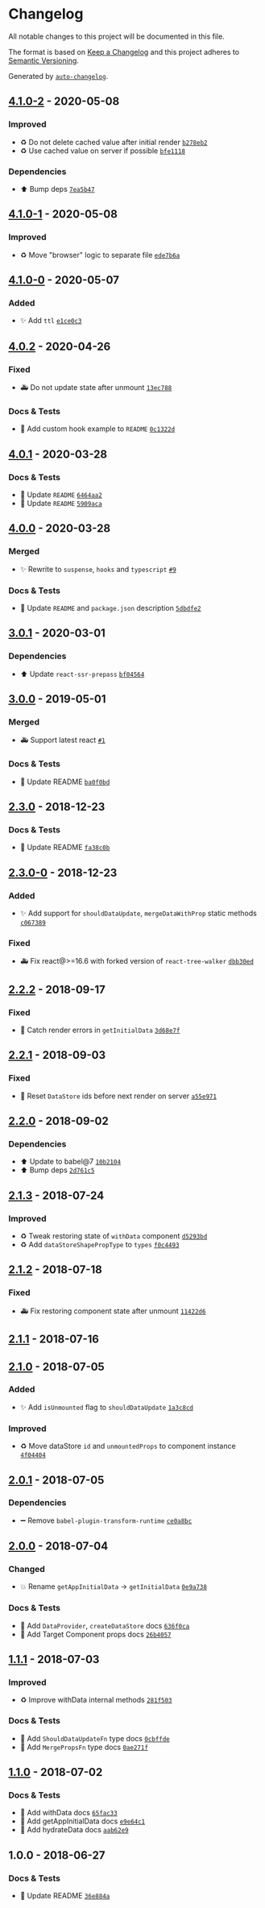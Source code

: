 # Changelog
All notable changes to this project will be documented in this file.

The format is based on [Keep a Changelog](http://keepachangelog.com/en/1.0.0/)
and this project adheres to [Semantic Versioning](http://semver.org/spec/v2.0.0.html).

Generated by [`auto-changelog`](https://github.com/CookPete/auto-changelog).

## [4.1.0-2](https://github.com/exah/react-universal-data/compare/4.1.0-1...4.1.0-2) - 2020-05-08

### Improved

- ♻️ Do not delete cached value after initial render [`b278eb2`](https://github.com/exah/react-universal-data/commit/b278eb2069c30184a2d7f9d3a79dff4d0c332f53)
- ♻️ Use cached value on server if possible [`bfe1118`](https://github.com/exah/react-universal-data/commit/bfe1118f841169c1ff9b1de05a9cb2bbc3dc1d7e)

### Dependencies

- ⬆️ Bump deps [`7ea5b47`](https://github.com/exah/react-universal-data/commit/7ea5b47583d4b9a434b9c2891ea84074eeea5f53)

## [4.1.0-1](https://github.com/exah/react-universal-data/compare/4.1.0-0...4.1.0-1) - 2020-05-08

### Improved

- ♻️ Move "browser" logic to separate file [`ede7b6a`](https://github.com/exah/react-universal-data/commit/ede7b6a80bb4ff02a51d0472bbf399b907c01237)

## [4.1.0-0](https://github.com/exah/react-universal-data/compare/4.0.2...4.1.0-0) - 2020-05-07
### Added

- ✨ Add `ttl` [`e1ce0c3`](https://github.com/exah/react-universal-data/commit/e1ce0c338ed04dd41e674223379f2ad38354a68d)

## [4.0.2](https://github.com/exah/react-universal-data/compare/4.0.1...4.0.2) - 2020-04-26

### Fixed

- 🚑 Do not update state after unmount [`13ec788`](https://github.com/exah/react-universal-data/commit/13ec7888735eb9032eebdc2018fd7d20f8f39978)

### Docs & Tests

- 📝 Add custom hook example to `README` [`0c1322d`](https://github.com/exah/react-universal-data/commit/0c1322d553cbc0cb742368d245c9d7268c137518)

## [4.0.1](https://github.com/exah/react-universal-data/compare/4.0.0...4.0.1) - 2020-03-28

### Docs & Tests

- 📝 Update `README` [`6464aa2`](https://github.com/exah/react-universal-data/commit/6464aa24a6ef14fc91311944a105dc85a3b3e462)
- 📝 Update `README` [`5909aca`](https://github.com/exah/react-universal-data/commit/5909aca7b052f5478761ab0439fdc73c4c2022ee)

## [4.0.0](https://github.com/exah/react-universal-data/compare/3.0.1...4.0.0) - 2020-03-28
### Merged
- ✨ Rewrite to `suspense`, `hooks` and `typescript` [`#9`](https://github.com/exah/react-universal-data/pull/9)

### Docs & Tests

- 📝 Update `README` and `package.json` description [`5dbdfe2`](https://github.com/exah/react-universal-data/commit/5dbdfe2d03eb2833aeea556ad5f2c1d8ddf0fb22)

## [3.0.1](https://github.com/exah/react-universal-data/compare/3.0.0...3.0.1) - 2020-03-01

### Dependencies

- ⬆️ Update `react-ssr-prepass` [`bf04564`](https://github.com/exah/react-universal-data/commit/bf04564c119e6781e7955b72a4d9edb83d3ba057)

## [3.0.0](https://github.com/exah/react-universal-data/compare/2.3.0...3.0.0) - 2019-05-01
### Merged
- 🚑 Support latest react [`#1`](https://github.com/exah/react-universal-data/pull/1)

### Docs & Tests

- 📝 Update README [`ba0f0bd`](https://github.com/exah/react-universal-data/commit/ba0f0bdfd078a430b51958ffd6eb42f05d0e21ca)

## [2.3.0](https://github.com/exah/react-universal-data/compare/2.3.0-0...2.3.0) - 2018-12-23

### Docs & Tests

- 📝 Update README [`fa38c0b`](https://github.com/exah/react-universal-data/commit/fa38c0b4bce124b0cb1b855be3eb5a4f4e8baa6a)

## [2.3.0-0](https://github.com/exah/react-universal-data/compare/2.2.2...2.3.0-0) - 2018-12-23
### Added

- ✨ Add support for `shouldDataUpdate`, `mergeDataWithProp` static methods [`c067389`](https://github.com/exah/react-universal-data/commit/c067389ee624d1ac8d7e8fac4caf6f69db225da0)

### Fixed

- 🚑 Fix react@&gt;=16.6 with forked version of `react-tree-walker` [`dbb30ed`](https://github.com/exah/react-universal-data/commit/dbb30edc85a95af60c58a7d3c43a40b3b651e60e)

## [2.2.2](https://github.com/exah/react-universal-data/compare/2.2.1...2.2.2) - 2018-09-17

### Fixed

- 🐛 Catch render errors in `getInitialData` [`3d68e7f`](https://github.com/exah/react-universal-data/commit/3d68e7f7ea93524c1142a5db6a955450452bf2e8)

## [2.2.1](https://github.com/exah/react-universal-data/compare/2.2.0...2.2.1) - 2018-09-03

### Fixed

- 🐛 Reset `DataStore` ids before next render on server [`a55e971`](https://github.com/exah/react-universal-data/commit/a55e97130c4353c1abad3a7d02250553e8d0f16a)

## [2.2.0](https://github.com/exah/react-universal-data/compare/2.1.3...2.2.0) - 2018-09-02

### Dependencies

- ⬆️ Update to babel@7 [`10b2104`](https://github.com/exah/react-universal-data/commit/10b2104c1a80942788ff70638edf95e381c4c11b)
- ⬆️ Bump deps [`2d761c5`](https://github.com/exah/react-universal-data/commit/2d761c5385abd160f358ee0bab9c319ec4091636)

## [2.1.3](https://github.com/exah/react-universal-data/compare/2.1.2...2.1.3) - 2018-07-24

### Improved

- ♻️ Tweak restoring state of `withData` component [`d5293bd`](https://github.com/exah/react-universal-data/commit/d5293bdf7c6953ab479f74bdda7f07edf7862707)
- ♻️ Add `dataStoreShapePropType` to `types` [`f0c4493`](https://github.com/exah/react-universal-data/commit/f0c4493549891a5469ac084b1a07c1d2d6c522a9)

## [2.1.2](https://github.com/exah/react-universal-data/compare/2.1.1...2.1.2) - 2018-07-18

### Fixed

- 🚑 Fix restoring component state after unmount [`11422d6`](https://github.com/exah/react-universal-data/commit/11422d6ddb83ffcaafbe5bf41b9863bf46a8fae7)

## [2.1.1](https://github.com/exah/react-universal-data/compare/2.1.0...2.1.1) - 2018-07-16

## [2.1.0](https://github.com/exah/react-universal-data/compare/2.0.1...2.1.0) - 2018-07-05
### Added

- ✨ Add `isUnmounted` flag to `shouldDataUpdate` [`1a3c8cd`](https://github.com/exah/react-universal-data/commit/1a3c8cd35b9cc0fb9c31cfcbcfcb2e257d940cc5)

### Improved

- ♻️ Move dataStore `id` and `unmountedProps` to component instance [`4f04404`](https://github.com/exah/react-universal-data/commit/4f04404f9fb769a67aac9fac29dae17e479c0df1)

## [2.0.1](https://github.com/exah/react-universal-data/compare/2.0.0...2.0.1) - 2018-07-05

### Dependencies

- ➖ Remove `babel-plugin-transform-runtime` [`ce0a8bc`](https://github.com/exah/react-universal-data/commit/ce0a8bc428ffe8fcd80845aaadca4e863a5a4a57)

## [2.0.0](https://github.com/exah/react-universal-data/compare/1.1.1...2.0.0) - 2018-07-04

### Changed

- 💥 Rename `getAppInitialData` → `getInitialData` [`0e9a738`](https://github.com/exah/react-universal-data/commit/0e9a73899a6d8717de9cdaee712ca16b7053ce88)

### Docs & Tests

- 📝 Add `DataProvider`, `createDataStore` docs [`636f0ca`](https://github.com/exah/react-universal-data/commit/636f0ca3b8c49f63844508f9a0bc404531110dd7)
- 📝 Add Target Component props docs [`26b4057`](https://github.com/exah/react-universal-data/commit/26b4057f747c9321e53acd6ee49c4d6665d8f704)

## [1.1.1](https://github.com/exah/react-universal-data/compare/1.1.0...1.1.1) - 2018-07-03

### Improved

- ♻️ Improve withData internal methods [`281f503`](https://github.com/exah/react-universal-data/commit/281f5036e7ba3e81989be440b8330e71add8b5fc)

### Docs & Tests

- 📝 Add `ShouldDataUpdateFn` type docs [`0cbffde`](https://github.com/exah/react-universal-data/commit/0cbffde2f04363fce1e878fcfc73e9c00d92ee9c)
- 📝 Add `MergePropsFn` type docs [`0ae271f`](https://github.com/exah/react-universal-data/commit/0ae271f7b839c4ec3667cb867029d02bcf58cbf5)

## [1.1.0](https://github.com/exah/react-universal-data/compare/1.0.0...1.1.0) - 2018-07-02

### Docs & Tests

- 📝 Add withData docs [`65fac33`](https://github.com/exah/react-universal-data/commit/65fac3322d6576d39a4ce69cbe46f94af9a7d4dc)
- 📝  Add getAppInitialData docs [`e9e64c1`](https://github.com/exah/react-universal-data/commit/e9e64c17978f118090bcb0869bee9d0dd6a32afe)
- 📝 Add hydrateData docs [`aab62e9`](https://github.com/exah/react-universal-data/commit/aab62e945698830fa22c83bfcf9ee50cb65fc00a)

## 1.0.0 - 2018-06-27

### Docs & Tests

- 📝 Update README [`36e884a`](https://github.com/exah/react-universal-data/commit/36e884ae7d0cbd99d4f789e9978af6d280da7059)
